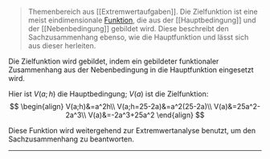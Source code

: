 > Themenbereich aus [[Extremwertaufgaben]].
> Die Zielfunktion ist eine meist eindimensionale [Funktion](Funktion(en)), die aus der [[Hauptbedingung]] und der [[Nebenbedingung]] gebildet wird. Diese beschreibt den Sachzusammenhang ebenso, wie die Hauptfunktion und lässt sich aus dieser herleiten.

Die Zielfunktion wird gebildet, indem ein gebildeter funktionaler Zusammenhang aus der Nebenbedingung in die Hauptfunktion eingesetzt wird.

Hier ist $V(a;h)$ die Hauptbedingung; $V(a)$ ist die Zielfunktion:
$$
\begin{align}
	V(a;h)&=a^2h\\
	V(a;h=25-2a)&=a^2(25-2a)\\
	V(a)&=25a^2-2a^3\\
	V(a)&=-2a^3+25a^2
\end{align}
$$

Diese Funktion wird weitergehend zur Extremwertanalyse benutzt, um den Sachzusammenhang zu beantworten.

---